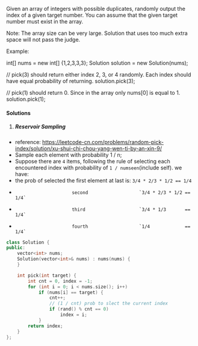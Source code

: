 Given an array of integers with possible duplicates, randomly output the index of a given target number. You can assume that the given target number must exist in the array.

Note:
The array size can be very large. Solution that uses too much extra space will not pass the judge.

Example:

int[] nums = new int[] {1,2,3,3,3};
Solution solution = new Solution(nums);

// pick(3) should return either index 2, 3, or 4 randomly. Each index should have equal probability of returning.
solution.pick(3);

// pick(1) should return 0. Since in the array only nums[0] is equal to 1.
solution.pick(1);


#### Solutions

1. ##### Reservoir Sampling

- reference: https://leetcode-cn.com/problems/random-pick-index/solution/xu-shui-chi-chou-yang-wen-ti-by-an-xin-9/
- Sample each element with probability 1 / n;
- Suppose there are `4` items, following the rule of selecting each encountered index with probability of `1 / numseen`(include self). we have:
- the prob of selected the first element at last is: `3/4 * 2/3 * 1/2 == 1/4`
-                          second                   `3/4 * 2/3 * 1/2 == 1/4`
-                          third                    `3/4 * 1/3       == 1/4`
-                          fourth                   `1/4             == 1/4`

```cpp
class Solution {
public:
    vector<int> nums;
    Solution(vector<int>& nums) : nums(nums) {
    }

    int pick(int target) {
        int cnt = 0, index = -1;
        for (int i = 0; i < nums.size(); i++)
            if (nums[i] == target) {
                cnt++;
                // (1 / cnt) prob to slect the current index 
                if (rand() % cnt == 0)
                    index = i;
            }
        return index;
    }
};
```